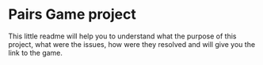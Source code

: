 # Pairs Game project
This little readme will help you to understand what the purpose of this project, what were the issues, how were they resolved and will give you the link to the game.

